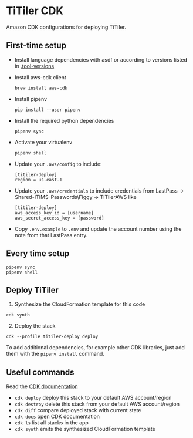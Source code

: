 # TiTiler CDK

Amazon CDK configurations for deploying TiTiler.

## First-time setup

* Install language dependencies with asdf or according to versions listed in [.tool-versions](/.tool-verions)

* Install aws-cdk client
  ```
  brew install aws-cdk
  ```

* Install pipenv
  ```
  pip install --user pipenv
  ```

* Install the required python dependencies
  ```
  pipenv sync
  ```

* Activate your virtualenv
  ```
  pipenv shell
  ```

* Update your `.aws/config` to include:
  ```
  [titiler-deploy]
  region = us-east-1
  ```

* Update your `.aws/credentials` to include credentials from LastPass -> Shared-ITIMS-Passwords\Figgy -> TiTilerAWS like
  ```
  [titiler-deploy]
  aws_access_key_id = [username]
  aws_secret_access_key = [password]
  ```

* Copy `.env.example` to `.env` and update the account number using the note from that LastPass entry.


## Every time setup

```
pipenv sync
pipenv shell
```

## Deploy TiTiler

1. Synthesize the CloudFormation template for this code
  ```
  cdk synth
  ```

2. Deploy the stack
  ```
  cdk --profile titiler-deploy deploy
  ```

To add additional dependencies, for example other CDK libraries, just add
them with the `pipenv install` command.

## Useful commands

Read the [CDK documentation](https://docs.aws.amazon.com/cdk/latest/guide/cli.html)

 * `cdk deploy`      deploy this stack to your default AWS account/region
 * `cdk destroy`     delete this stack from your default AWS account/region
 * `cdk diff`        compare deployed stack with current state
 * `cdk docs`        open CDK documentation
 * `cdk ls`          list all stacks in the app
 * `cdk synth`       emits the synthesized CloudFormation template
